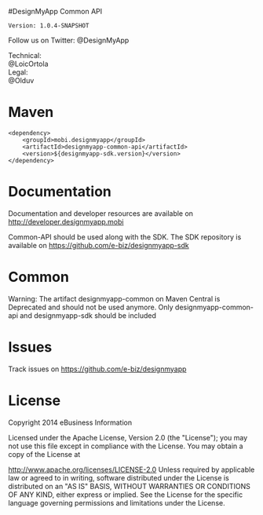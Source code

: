 #DesignMyApp Common API

`Version: 1.0.4-SNAPSHOT`

Follow us on Twitter:
@DesignMyApp  

Technical:  
@LoicOrtola  
Legal:  
@Olduv  

# Maven
```
<dependency>
	<groupId>mobi.designmyapp</groupId>
	<artifactId>designmyapp-common-api</artifactId>
	<version>${designmyapp-sdk.version}</version>
</dependency>
```

# Documentation

Documentation and developer resources are available on
http://developer.designmyapp.mobi

Common-API should be used along with the SDK. The SDK repository is available on
https://github.com/e-biz/designmyapp-sdk

# Common

Warning: The artifact designmyapp-common on Maven Central is Deprecated and should not be used anymore.
Only designmyapp-common-api and designmyapp-sdk should be included

# Issues

Track issues on https://github.com/e-biz/designmyapp

# License

Copyright 2014 eBusiness Information

Licensed under the Apache License, Version 2.0 (the "License"); you may not use this file except in compliance with the License. You may obtain a copy of the License at

   http://www.apache.org/licenses/LICENSE-2.0
Unless required by applicable law or agreed to in writing, software distributed under the License is distributed on an "AS IS" BASIS, WITHOUT WARRANTIES OR CONDITIONS OF ANY KIND, either express or implied. See the License for the specific language governing permissions and limitations under the License.
